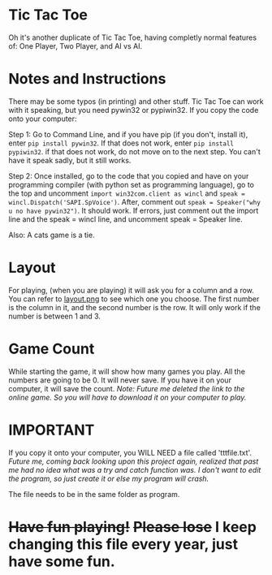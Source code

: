 # Tic Tac Toe

Oh it's another duplicate of Tic Tac Toe, having completly normal features of: One Player, Two Player, and AI vs AI.

# Notes and Instructions

There may be some typos (in printing) and other stuff. Tic Tac Toe can work with it speaking, but you need pywin32 or pypiwin32. If you copy the code onto your computer:

Step 1: Go to Command Line, and if you have pip (if you don't, install it), enter `pip install pywin32`. If that does not work, enter `pip install pypiwin32`. if that does not work, do not move on to the next step. You can't have it speak sadly, but it still works.

Step 2: Once installed, go to the code that you copied and have on your programming compiler (with python set as programming language), go to the top and uncomment `import win32com.client as wincl` and `speak = wincl.Dispatch('SAPI.SpVoice')`. After, comment out `speak = Speaker("why u no have pywin32")`. It should work. If errors, just comment out the import line and the speak = wincl line, and uncomment speak = Speaker line. 


Also: A cats game is a tie.


# Layout

For playing, (when you are playing) it will ask you for a column and a row. You can refer to [layout.png](/layout.png) to see which one you choose. The first number is the column in it, and the second number is the row. It will only work if the number is between 1 and 3.

# Game Count

While starting the game, it will show how many games you play. All the numbers are going to be 0. It will never save. If you have it on your computer, it will save the count. *Note: Future me deleted the link to the online game. So you will have to  download it on your computer to play.*

# IMPORTANT

If you copy it onto your computer, you WILL NEED a file called 'tttfile.txt'. *Future me, coming back looking upon this project again, realized that past me had no idea what was a try and catch function was. I don't want to edit the program, so just create it or else my program will crash.*

The file needs to be in the same folder as program.

# ~~Have fun playing!~~ ~~Please lose~~ I keep changing this file every year, just have some fun.
